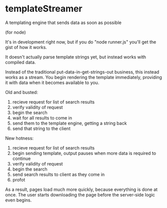 templateStreamer
================

A templating engine that sends data as soon as possible

(for node)

It's in development right now, but if you do "node runner.js" you'll get the gist of how it works.

It doesn't actually parse template strings yet, but instead works with compiled data.

Instead of the traditional put-data-in-get-strings-out business, this instead works as a stream. You begin rendering the template immediately, providing it with data when it becomes available to you.

Old and busted:

1. recieve request for list of search results
2. verify validity of request
3. begin the search
4. wait for all results to come in
5. send them to the template engine, getting a string back
6. send that string to the client

New hotness:

1. recieve request for list of search results
2. begin sending template, output pauses when more data is required to continue
3. verify validity of request
4. begin the search
5. send search results to client as they come in
6. profot

As a result, pages load much more quickly, because everything is done at once. The user starts downloading the page before the server-side logic even begins.
